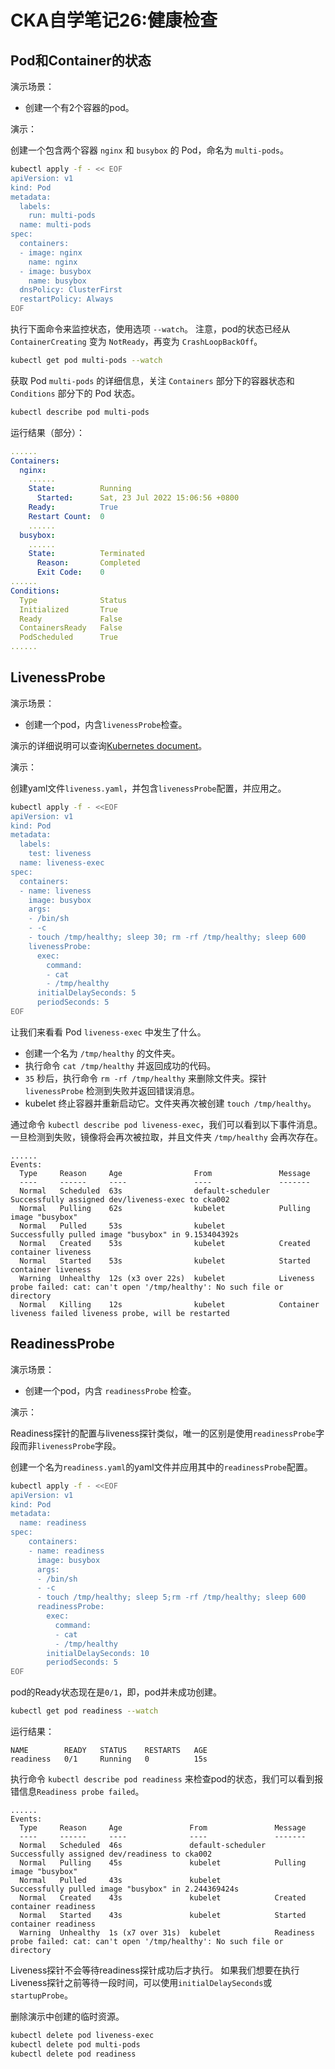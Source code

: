 # CKA自学笔记26:健康检查

## Pod和Container的状态

演示场景：

* 创建一个有2个容器的pod。

演示：

创建一个包含两个容器 `nginx` 和 `busybox` 的 Pod，命名为 `multi-pods`。

```bash
kubectl apply -f - << EOF
apiVersion: v1
kind: Pod
metadata:
  labels:
    run: multi-pods
  name: multi-pods
spec:
  containers:
  - image: nginx
    name: nginx
  - image: busybox
    name: busybox
  dnsPolicy: ClusterFirst
  restartPolicy: Always
EOF
```

执行下面命令来监控状态，使用选项 `--watch`。
注意，pod的状态已经从`ContainerCreating` 变为 `NotReady`，再变为 `CrashLoopBackOff`。

```bash
kubectl get pod multi-pods --watch
```

获取 Pod `multi-pods` 的详细信息，关注 `Containers` 部分下的容器状态和 `Conditions` 部分下的 Pod 状态。

```bash
kubectl describe pod multi-pods
```

运行结果（部分）：

```yaml
......
Containers:
  nginx:
    ......
    State:          Running
      Started:      Sat, 23 Jul 2022 15:06:56 +0800
    Ready:          True
    Restart Count:  0
    ......
  busybox:
    ......
    State:          Terminated
      Reason:       Completed
      Exit Code:    0
......
Conditions:
  Type              Status
  Initialized       True 
  Ready             False 
  ContainersReady   False 
  PodScheduled      True 
...... 
```

## LivenessProbe

演示场景：

* 创建一个pod，内含`livenessProbe`检查。

演示的详细说明可以查询[Kubernetes document](https://kubernetes.io/docs/tasks/configure-pod-container/configure-liveness-readiness-startup-probes/)。

演示：

创建yaml文件`liveness.yaml`，并包含`livenessProbe`配置，并应用之。

```bash
kubectl apply -f - <<EOF
apiVersion: v1
kind: Pod
metadata:
  labels:
    test: liveness
  name: liveness-exec
spec:
  containers:
  - name: liveness
    image: busybox
    args:
    - /bin/sh
    - -c
    - touch /tmp/healthy; sleep 30; rm -rf /tmp/healthy; sleep 600
    livenessProbe:
      exec:
        command:
        - cat
        - /tmp/healthy
      initialDelaySeconds: 5
      periodSeconds: 5
EOF

```

让我们来看看 Pod `liveness-exec` 中发生了什么。

* 创建一个名为 `/tmp/healthy` 的文件夹。
* 执行命令 `cat /tmp/healthy` 并返回成功的代码。
* `35` 秒后，执行命令 `rm -rf /tmp/healthy` 来删除文件夹。探针 `livenessProbe` 检测到失败并返回错误消息。
* kubelet 终止容器并重新启动它。文件夹再次被创建 `touch /tmp/healthy`。

通过命令 `kubectl describe pod liveness-exec`，我们可以看到以下事件消息。
一旦检测到失败，镜像将会再次被拉取，并且文件夹 `/tmp/healthy` 会再次存在。

```console
......
Events:
  Type     Reason     Age                From               Message
  ----     ------     ----               ----               -------
  Normal   Scheduled  63s                default-scheduler  Successfully assigned dev/liveness-exec to cka002
  Normal   Pulling    62s                kubelet            Pulling image "busybox"
  Normal   Pulled     53s                kubelet            Successfully pulled image "busybox" in 9.153404392s
  Normal   Created    53s                kubelet            Created container liveness
  Normal   Started    53s                kubelet            Started container liveness
  Warning  Unhealthy  12s (x3 over 22s)  kubelet            Liveness probe failed: cat: can't open '/tmp/healthy': No such file or directory
  Normal   Killing    12s                kubelet            Container liveness failed liveness probe, will be restarted
```

## ReadinessProbe

演示场景：

* 创建一个pod，内含 `readinessProbe` 检查。

演示：

Readiness探针的配置与liveness探针类似，唯一的区别是使用`readinessProbe`字段而非`livenessProbe`字段。

创建一个名为`readiness.yaml`的yaml文件并应用其中的`readinessProbe`配置。

```bash
kubectl apply -f - <<EOF
apiVersion: v1
kind: Pod
metadata:
  name: readiness
spec:
    containers:
    - name: readiness
      image: busybox
      args:
      - /bin/sh
      - -c
      - touch /tmp/healthy; sleep 5;rm -rf /tmp/healthy; sleep 600
      readinessProbe:
        exec:
          command:
          - cat
          - /tmp/healthy
        initialDelaySeconds: 10
        periodSeconds: 5
EOF

```

pod的Ready状态现在是`0/1`，即，pod并未成功创建。

```bash
kubectl get pod readiness --watch
```

运行结果：

```console
NAME        READY   STATUS    RESTARTS   AGE
readiness   0/1     Running   0          15s
```

执行命令 `kubectl describe pod readiness` 来检查pod的状态，我们可以看到报错信息`Readiness probe failed`。

```console
......
Events:
  Type     Reason     Age               From               Message
  ----     ------     ----              ----               -------
  Normal   Scheduled  46s               default-scheduler  Successfully assigned dev/readiness to cka002
  Normal   Pulling    45s               kubelet            Pulling image "busybox"
  Normal   Pulled     43s               kubelet            Successfully pulled image "busybox" in 2.244369424s
  Normal   Created    43s               kubelet            Created container readiness
  Normal   Started    43s               kubelet            Started container readiness
  Warning  Unhealthy  1s (x7 over 31s)  kubelet            Readiness probe failed: cat: can't open '/tmp/healthy': No such file or directory
```

Liveness探针不会等待readiness探针成功后才执行。
如果我们想要在执行Liveness探针之前等待一段时间，可以使用`initialDelaySeconds`或`startupProbe`。

删除演示中创建的临时资源。

```bash
kubectl delete pod liveness-exec
kubectl delete pod multi-pods 
kubectl delete pod readiness
```
